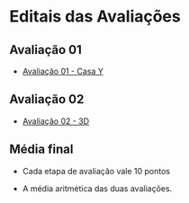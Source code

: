 # Editais das Avaliações

## Avaliação 01

- [Avaliação 01 - Casa Y](./edital_casa_y.md)


## Avaliação 02

- [Avaliação 02 - 3D](./edital_3d.md)


## Média final

- Cada etapa de avaliação vale 10 pontos

- A média aritmética das duas avaliações. 
